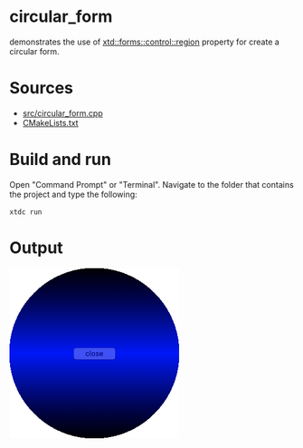 # circular_form

demonstrates the use of [xtd::forms::control::region](../../../../src/xtd.forms/include/xtd/forms/control.h) property for create a circular form.

# Sources

* [src/circular_form.cpp](src/circular_form.cpp)
* [CMakeLists.txt](CMakeLists.txt)

# Build and run

Open "Command Prompt" or "Terminal". Navigate to the folder that contains the project and type the following:

```shell
xtdc run
```

# Output

![Screenshot](../../../../docs/pictures/examples/circular_form_w.png)
